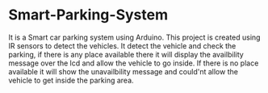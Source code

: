 # Smart-Parking-System
It is a Smart car parking system using Arduino.
This project is created using IR sensors to detect the vehicles.
It detect the vehicle and check the parking, if there is any place available there it will display the availbility message over the lcd and allow the vehicle to go inside.
If there is no place available it will show the unavailbility message and could'nt allow the vehicle to get inside the parking area.

